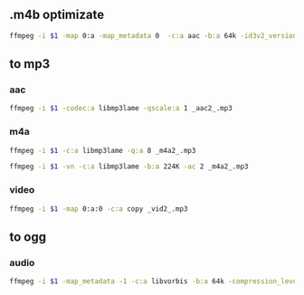 ## .m4b optimizate

```sh
ffmpeg -i $1 -map 0:a -map_metadata 0  -c:a aac -b:a 64k -id3v2_version 3 -movflags +faststart _opti_.m4b
```

## to mp3

### aac

```sh
ffmpeg -i $1 -codec:a libmp3lame -qscale:a 1 _aac2_.mp3
```

### m4a

```sh
ffmpeg -i $1 -c:a libmp3lame -q:a 8 _m4a2_.mp3
```

```sh
ffmpeg -i $1 -vn -c:a libmp3lame -b:a 224K -ac 2 _m4a2_.mp3
```

### video

```sh
ffmpeg -i $1 -map 0:a:0 -c:a copy _vid2_.mp3
```

## to ogg

### audio

```sh
ffmpeg -i $1 -map_metadata -1 -c:a libvorbis -b:a 64k -compression_level 10 -vn _aud2_.ogg
```

